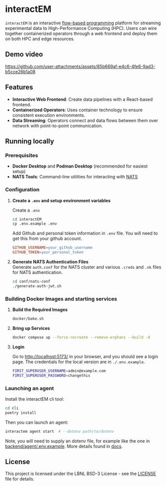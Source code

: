 # interactEM

`interactEM` is an interactive [flow-based programming](https://en.wikipedia.org/wiki/Flow-based_programming) platform for streaming experimental data to High-Performance Computing (HPC). Users can wire together containerized operators through a web frontend and deploy them on both HPC and edge resources.

## Demo video

<https://github.com/user-attachments/assets/85b669af-e4c6-4fe6-9ad3-b5cce26b1a08>

## Features

- **Interactive Web Frontend**: Create data pipelines with a React-based frontend.
- **Containerized Operators**: Uses container technology to ensure consistent execution environments.
- **Data Streaming**: Operators connect and data flows between them over network with point-to-point communication.

## Running locally

### Prerequisites

- **Docker Desktop** and **Podman Desktop** (recommended for easiest setup)
- **NATS Tools**: Command-line utilities for interacting with [NATS](https://github.com/nats-io/natscli?tab=readme-ov-file#installation)

### Configuration

1. **Create a `.env` and setup environment variables**

    Create a `.env`

    ```bash
    cd interactEM
    cp .env.example .env
    ```

    Add Github and personal token information in `.env` file. You will need to get this from your github account.

    ```makefile
    GITHUB_USERNAME=your_github_username
    GITHUB_TOKEN=your_personal_token
   ```

1. **Generate NATS Authentication Files**  
    Generate `auth.conf` for the NATS cluster and various `.creds` and `.nk` files for NATS authentication.

    ```bash
    cd conf/nats-conf
    ./generate-auth-jwt.sh
    ```

### Building Docker Images and starting services

1. **Build the Required Images**  

    ```bash
    docker/bake.sh
    ```

1. **Bring up Services**

    ```bash
    docker compose up --force-recreate --remove-orphans --build -d
    ```

1. **Login**

    Go to [http://localhost:5173/](http://localhost:5173/) in your browser, and you should see a login page. The credentials for the local version are in `./.env.example`.

    ```bash
    FIRST_SUPERUSER_USERNAME=admin@example.com
    FIRST_SUPERUSER_PASSWORD=changethis
    ```

### Launching an agent

Install the interactEM cli tool:

```bash
cd cli
poetry install
```

Then you can launch an agent:

```bash
interactem agent start  # --dotenv path/to/dotenv
```

Note, you will need to supply an dotenv file, for example like the one in [backend/agent/.env.example](backend/agent/.env.example). More details found in [docs](https://nersc.github.io/interactEM/).

## License

This project is licensed under the LBNL BSD-3 License - see the [LICENSE](LICENSE) file for details.
